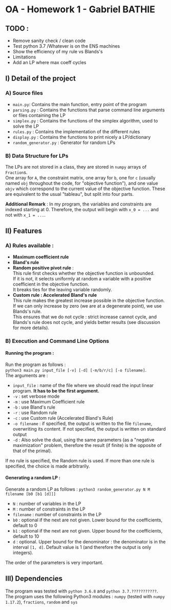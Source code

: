 # OA - Homework 1 - Gabriel BATHIE

## TODO :
- Remove sanity check / clean code
- Test python 3.7 /Whatever is on the ENS machines
- Show the efficiency of my rule vs Blands's
- Limitations
- Add an LP where max coeff cycles

## I) Detail of the project 

### A) Source files

- `main.py`: Contains the main function, entry point of the program
- `parsing.py` : Contains the functions that parse command line arguments or files containing the LP
- `simplex.py` : Contains the functions of the simplex algorithm, used to solve the LP
- `rules.py` : Contains the implementation of the different rules
- `display.py` : Contains the functions to print nicely a LP/dictionary
- `random_generator.py` : Generator for random LPs

### B) Data Structure for LPs

The LPs are not stored in a class, they are stored in `numpy` arrays of `Fraction`s.  
One array for `A`, the constraint matrix, one array for `b`, one for `c` 
(usually named `obj` throughout the code, for "objective function"), 
and one value `objv` which correspond to the current value of the objective function. 
These are equivalent to the usual "tableau", but split into four parts. 

**Additional Remark** : In my program, the variables and constraints are indexed starting at 0.
Therefore, the output will begin with `x_0 = ...` and not with `x_1 = ...`.

## II) Features

### A) Rules available :

- **Maximum coefficient rule**
- **Bland's rule**
- **Random positive pivot rule** :  
	This rule first checks whether the objective function is unbounded.  
	If it is not, it selects uniformly at random a variable with a positive coefficient in the objective function.  
	It breaks ties for the leaving variable randomly.
- **Custom rule : Accelerated Bland's rule**  
	This rule makes the greatest increase possible in the objective function.  
	If we can only increase by zero (we are at a degenerate point), we use Blands's rule.  
	This ensures that we do not cycle : strict increase cannot cycle, and Blands's rule does not cycle, and yields better results (see discussion for more details).

### B) Execution and Command Line Options

#### Running the program :
Run the program as follows :  
`python3 main.py input_file [-v] [-d] [-m/b/r/c] [-o filename]`.  
The arguments are :

- `input_file` : name of the file where we should read the input linear program. **It has to be the first argument.**
- `-v` : set verbose mode
- `-m` : use Maximum Coefficient rule
- `-b` : use Bland's rule
- `-r` : use Random rule
- `-c` : use Custom rule (Accelerated Bland's Rule)
- `-o filename` : if specified, the output is written to the file `filename`, overwriting its content. If not specified, the output is written on standard output
- `-d` : Also solve the dual, using the same parameters (as a "negative maximization" problem, therefore the result (if finite) is the opposite of that of the primal).

If no rule is specified, the Random rule is used. If more than one rule is specified, the choice is made arbitrarily.

#### Generating a random LP :
Generate a random LP as follows : `python3 random_generator.py N M filename [b0 [b1 [d]]]`

- `N` : number of variables in the LP
- `M` : number of constraints in the LP
- `filename` : number of constraints in the LP
- `b0` : optional if the next are not given. Lower bound for the coefficients, default to 0
- `b1` : optional if the next are not given. Upper bound for the coefficients, default to 10
- `d` : optional. Upper bound for the denominator : the denominator is in the interval `[1, d]`. Default value is 1 (and therefore the output is only integers).

The order of the parameters is very important. 

## III) Dependencies 

The program was tested with `python 3.6.8` and `python 3.7.???????????`.  
The program uses the following Python3 modules : `numpy` (tested with `numpy 1.17.2`), `fractions`, `random` and `sys`
